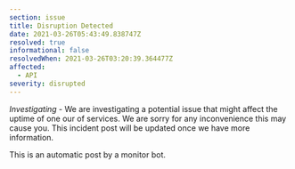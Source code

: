 ```yaml
---
section: issue
title: Disruption Detected
date: 2021-03-26T05:43:49.838747Z
resolved: true
informational: false
resolvedWhen: 2021-03-26T03:20:39.364477Z
affected:
  - API
severity: disrupted
---
```

*Investigating* - We are investigating a potential issue that might affect the uptime of one our of services. We are sorry for any inconvenience this may cause you. This incident post will be updated once we have more information.

This is an automatic post by a monitor bot.
        
